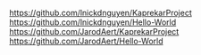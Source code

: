 https://github.com/lnickdnguyen/KaprekarProject
https://github.com/lnickdnguyen/Hello-World
https://github.com/JarodAert/KaprekarProject
https://github.com/JarodAert/Hello-World
